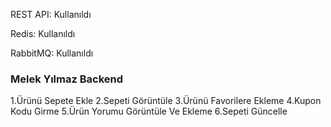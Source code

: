 REST API: Kullanıldı

Redis: Kullanıldı

RabbitMQ: Kullanıldı


### Melek Yılmaz Backend

1.Ürünü Sepete Ekle
2.Sepeti Görüntüle
3.Ürünü Favorilere Ekleme
4.Kupon Kodu Girme
5.Ürün Yorumu Görüntüle Ve Ekleme
6.Sepeti Güncelle
